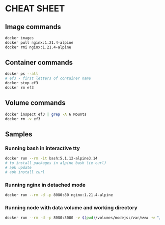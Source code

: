 # CHEAT SHEET

## Image commands
```bash
docker images
docker pull nginx:1.21.4-alpine
docker rmi nginx:1.21.4-alpine
```

## Container commands
```bash
docker ps --all
# ef3 - first letters of container name
docker stop ef3
docker rm ef3
```

## Volume commands
```bash
docker inspect ef3 | grep -A 6 Mounts
docker rm -v ef3
```

## Samples

### Running bash in interactive tty
```bash
docker run --rm -it bash:5.1.12-alpine3.14
# to install packages in alpine bash (ie curl)
# apk update
# apk install curl
```

### Running nginx in detached mode
```bash
docker run --rm -d -p 8080:80 nginx:1.21.4-alpine
```

### Running node with data volume and working directory
```bash
docker run --rm -d -p 8080:3000 -v $(pwd)/volumes/nodejs:/var/www -w "/var/www" node:17.3.0-alpine3.12 node app.js
```





